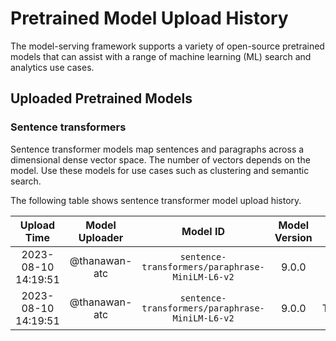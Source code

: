# Pretrained Model Upload History

The model-serving framework supports a variety of open-source pretrained models that can assist with a range of machine learning (ML) search and analytics use cases. 


## Uploaded Pretrained Models


### Sentence transformers

Sentence transformer models map sentences and paragraphs across a dimensional dense vector space. The number of vectors depends on the model. Use these models for use cases such as clustering and semantic search. 

The following table shows sentence transformer model upload history.

[//]: # (This may be the most platform independent comment)

|Upload Time|Model Uploader|Model ID|Model Version|Model Format|Embedding Dimension|Pooling Mode|Workflow Run ID|
| :---: | :---: | :---: | :---: | :---: | :---: | :---: | :---: |
|2023-08-10 14:19:51|@thanawan-atc|`sentence-transformers/paraphrase-MiniLM-L6-v2`|9.0.0|ONNX|N/A|N/A|5826135931|
|2023-08-10 14:19:51|@thanawan-atc|`sentence-transformers/paraphrase-MiniLM-L6-v2`|9.0.0|TORCH_SCRIPT|N/A|N/A|5826135931|
